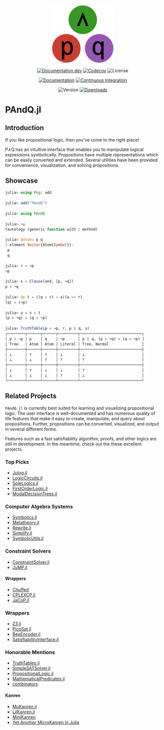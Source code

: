 
<!--
    This file is generated by `.github/workflows/readme.yml` - do not edit directly
-->

<p align="center"><img width="200px" src="docs/src/assets/logo.svg"/></p>

<div align="center">

[![Documentation dev](https://img.shields.io/badge/Documentation-dev-blue.svg)](https://jakobjpeters.github.io/PAndQ.jl/dev/)
[![Codecov](https://codecov.io/gh/jakobjpeters/PAndQ.jl/branch/main/graph/badge.svg?token=XFWU66WSD7)](https://codecov.io/gh/jakobjpeters/PAndQ.jl)
![License](https://img.shields.io/github/license/jakobjpeters/PAndQ.jl)

[![Documentation](https://github.com/jakobjpeters/PAndQ.jl/workflows/Documentation/badge.svg)](https://github.com/jakobjpeters/PAndQ.jl/actions/documentation.yml)
[![Continuous Integration](https://github.com/jakobjpeters/PAndQ.jl/workflows/Continuous%20Integration/badge.svg)](https://github.com/jakobjpeters/PAndQ.jl/actions/continuous_integration.yml)

![Version](https://img.shields.io/github/v/release/jakobjpeters/PAndQ.jl)
[![Downloads](https://shields.io/endpoint?url=https://pkgs.genieframework.com/api/v1/badge/PAndQ)](https://pkgs.genieframework.com?packages=PAndQ)

</div>

# PAndQ.jl

## Introduction

If you like propositional logic, then you've come to the right place!

P∧Q has an intuitive interface that enables you to manipulate logical expressions symbolically. Propositions have multiple representations which can be easily converted and extended. Several utilities have been provided for convenience, visualization, and solving propositions.

## Showcase

```julia
julia> using Pkg: add

julia> add("PAndQ")

julia> using PAndQ

julia> ¬⊥
tautology (generic function with 1 method)

julia> @atoms p q
2-element Vector{Atom{Symbol}}:
 p
 q

julia> r = ¬p
¬p

julia> s = Clause(and, [p, ¬q])
p ∧ ¬q

julia> @p t = ((q ∧ r) ↔ a)(a => ⊤)
(q) ∧ (¬p)

julia> u = s ∨ t
(p ∧ ¬q) ∨ (q ∧ ¬p)

julia> TruthTable(p ∧ ¬p, r, p ⊻ q, u)
┌────────┬──────┬──────┬─────────┬────────────────────────────┐
│ p ∧ ¬p │ p    │ q    │ ¬p      │ p ⊻ q, (p ∧ ¬q) ∨ (q ∧ ¬p) │
│ Tree   │ Atom │ Atom │ Literal │ Tree, Normal               │
├────────┼──────┼──────┼─────────┼────────────────────────────┤
│ ⊥      │ ⊤    │ ⊤    │ ⊥       │ ⊥                          │
│ ⊥      │ ⊥    │ ⊤    │ ⊤       │ ⊤                          │
├────────┼──────┼──────┼─────────┼────────────────────────────┤
│ ⊥      │ ⊤    │ ⊥    │ ⊥       │ ⊤                          │
│ ⊥      │ ⊥    │ ⊥    │ ⊤       │ ⊥                          │
└────────┴──────┴──────┴─────────┴────────────────────────────┘
```

## Related Projects

`PAndQ.jl` is currently best suited for learning and visualizing propositional logic. The user interface is well-documented and has numerous quality of life features that make it easy to create, manipulate, and query about propositions. Further, propositions can be converted, visualized, and output in several different forms.

Features such as a fast satisfiability algorithm, proofs, and other logics are still in development. In the meantime, check out the these excellent projects.

### Top Picks

- [Julog.jl](https://github.com/ztangent/Julog.jl)
- [LogicCircuits.jl](https://github.com/Juice-jl/LogicCircuits.jl)
- [SoleLogics.jl](https://github.com/aclai-lab/SoleLogics.jl)
- [FirstOrderLogic.jl](https://github.com/roberthoenig/FirstOrderLogic.jl)
- [ModalDecisionTrees.jl](https://github.com/aclai-lab/ModalDecisionTrees.jl)

### Computer Algebra Systems

- [Symbolics.jl](https://github.com/JuliaSymbolics/Symbolics.jl)
- [Metatheory.jl](https://github.com/JuliaSymbolics/Metatheory.jl)
- [Rewrite.jl](https://github.com/HarrisonGrodin/Rewrite.jl)
- [Simplify.jl](https://github.com/HarrisonGrodin/Simplify.jl)
- [SymbolicUtils.jl](https://github.com/JuliaSymbolics/SymbolicUtils.jl)

### Constraint Solvers

- [ConstraintSolver.jl](https://github.com/Wikunia/ConstraintSolver.jl)
- [JuMP.jl](https://github.com/jump-dev/JuMP.jl)

#### Wrappers

- [Chuffed](https://github.com/JuliaConstraints/Chuffed.jl)
- [CPLEXCP.jl](https://github.com/JuliaConstraints/CPLEXCP.jl)
- [JaCoP.jl](https://github.com/JuliaConstraints/JaCoP.jl)

### Wrappers

- [Z3.jl](https://github.com/ahumenberger/Z3.jl)
- [PicoSat.jl](https://github.com/sisl/PicoSAT.jl)
- [BeeEncoder.jl](https://github.com/newptcai/BeeEncoder.jl)
- [SatisfiabilityInterface.jl](https://github.com/dpsanders/SatisfiabilityInterface.jl)

### Honorable Mentions

- [TruthTables.jl](https://github.com/eliascarv/TruthTables.jl)
- [SimpleSATSolver.jl](https://github.com/dpsanders/SimpleSATSolver.jl)
- [PropositionalLogic.jl](https://github.com/mossr/PropositionalLogic.jl)
- [MathematicalPredicates.jl](https://github.com/JuliaReach/MathematicalPredicates.jl)
- [combinators](https://git.devin.gay/devin/combinators)

#### Kanren

- [MuKanren.jl](https://github.com/latticetower/MuKanren.jl)
- [LilKanren.jl](https://github.com/habemus-papadum/LilKanren.jl)
- [MiniKanren](https://github.com/RAbraham/MiniKanren)
- [Yet Another MicroKanren in Julia](https://www.philipzucker.com/yet-another-microkanren-in-julia/)
